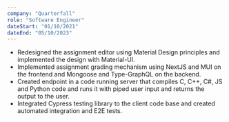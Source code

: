 ```yaml
---
company: "Quarterfall"
role: "Software Engineer"
dateStart: "01/10/2021"
dateEnd: "05/10/2023"
---
```


- Redesigned the assignment editor using Material Design principles and implemented the design with Material-UI.
- Implemented assignment grading mechanism using NextJS and MUI on the frontend and Mongoose and Type-GraphQL on the backend.
- Created endpoint in a code running server that compiles C, C++, C\#, JS and Python code and runs it with piped user input and returns the output to the user.
- Integrated Cypress testing library to the client code base and created automated integration and E2E tests.
